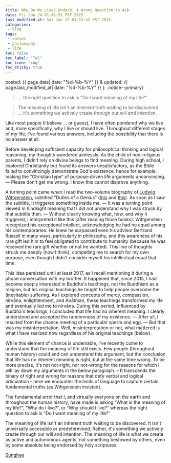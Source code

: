 ```yaml
---
title: Why Do We Live? &ndash; A Wrong Question to Ask
date: Fri Jan 24 01:41:51 PST 2025
last_modified_at: Sat Jan 25 01:15:32 PST 2025
categories:
 - blog
tags:
 - values
 - philosophy
 - life
toc: false
toc_label: "ToC"
toc_icon: "cog"
toc_sticky: true
---
```


posted: {{ page.date| date: "%d-%b-%Y" }}
&amp;
updated: {{ page.last_modified_at| date: "%d-%b-%Y" }}
{: .notice--primary}

<blockquote>
&hellip; the right question to ask is "Do I want meaning of my life?"
</blockquote>

<blockquote>
The meaning of life isn't an inherent truth waiting to be discovered.
<br>
&hellip; it's something we actively create through our will and intention.
</blockquote>

Like most people (I believe &hellip; or guess), I have often pondered why we live and, more specifically, why I live or should live.
Throughout different stages of my life, I've found various answers, including the possibility that there is no answer at all.

Before developing sufficient capacity for philosophical thinking and logical reasoning, my thoughts wandered aimlessly.
As the child of non-religious parents, I didn't rely on divine beings to find meaning.
During high school, I explored Christianity but found its answers unsatisfactory, as the Bible failed to convincingly demonstrate God's existence,
hence
for example,
making the &ldquo;Christian type&rdquo; of purpose-driven life arguments unconvincing.
&mdash;
Please don't get me wrong. I know this cannot disprove anything.

A turning point came when I read the two-volume biography
of <a href="https://en.wikipedia.org/wiki/Ludwig_Wittgenstein">Ludwig Wittgenstein</a>, subtitled "Duties of a Genius"
(<a href="https://product.kyobobook.co.kr/detail/S000001364617">this</a> and <a href="https://product.kyobobook.co.kr/detail/S000001364618">this</a>).
As soon as I saw the subtitle,
it triggered something inside me.
&mdash;
It was a turning point viewed in hindsight
meaning that I did not understand why I was struck by that subtitle
then.
&mdash;
Without clearly knowing what, how, and why it triggered,
I interpreted it like this (after reading those books): Wittgenstein recognized his exceptional intellect, acknowledging he had no equal among his contemporaries.
He knew he surpassed even his advisor Bertrand Russell in many ways, particularly in philosophy,
and this awareness of his rare gift led him to feel obligated to contribute to humanity
(because he was received the rare gift whether or not he wanted).
This line of thoughts struck me deeply (now I think), compelling me to search for my own purpose,
even though I didn't consider myself his intellectual equal that time.

This idea persisted until at least 2017, as I recall mentioning it during a phone conversation with my brother.
It happened that, since 2015, I had become deeply interested in Buddha's teachings,
not the Buddhism as a religion, but his original teachings he taught to help people overcome the (inevitable) suffering.
As I explored concepts of mercy, compassion, nirvāna, enlightenment, and Anātman,
these teachings transformed my life and eventually led me to nirvāna.
During this period, influenced by Buddha's teachings, I concluded that life had no inherent meaning.
I clearly understood and accepted the randomness of my existence.
&mdash; After all, I resulted from the chance meeting of a particular sperm and egg.
&mdash; But that was my misinterpretation. Well, misinterpretation or not,
what mattered is what I have realized now regardless of his original teachings (below).

While this element of chance is undeniable, I've recently come to understand that the meaning of life still exists.
Few people (throughout human history) could and can understand this argument,
but the conclusion that life has no inherent meaning is right,
but at the same time wrong.
To be more precise,
it's not not-right, nor not-wrong
for the reasons for which I will lay down my arguments in the below paragraph.
&ndash;
It transcends the binary of right and wrong for reasons that defy verbal and logical articulation - here
we encounter the limits of language to capture certain fundamental truths
(as Wittgenstein insisted).

The fundamental error that I, and virtually everyone on the earth and throughout the human history,
have made is asking
&ldquo;What is the meaning of my life?&rdquo;,
&ldquo;Why do I live?&rdquo;,
or
&ldquo;Why should I live?&rdquo;
whereas
the right question to ask is "Do I want meaning of my life?"

The meaning of life isn't an inherent truth waiting to be discovered.
It isn't universally accessible or predetermined.
Rather, it's something we actively create through our will and intention.
The meaning of life is what we create as active and autonomous agents, not something bestowed by others,
even by some absolute being endorsed by holy scriptures.

[Sunghee](/)
